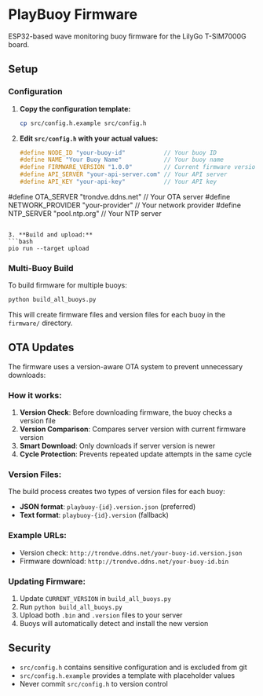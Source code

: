 # PlayBuoy Firmware

ESP32-based wave monitoring buoy firmware for the LilyGo T-SIM7000G board.

## Setup

### Configuration

1. **Copy the configuration template:**
   ```bash
   cp src/config.h.example src/config.h
   ```

2. **Edit `src/config.h` with your actual values:**
   ```cpp
   #define NODE_ID "your-buoy-id"           // Your buoy ID
   #define NAME "Your Buoy Name"            // Your buoy name
   #define FIRMWARE_VERSION "1.0.0"         // Current firmware version
   #define API_SERVER "your-api-server.com" // Your API server
   #define API_KEY "your-api-key"           // Your API key
  #define OTA_SERVER "trondve.ddns.net" // Your OTA server
   #define NETWORK_PROVIDER "your-provider" // Your network provider
   #define NTP_SERVER "pool.ntp.org"        // Your NTP server
   ```

3. **Build and upload:**
   ```bash
   pio run --target upload
   ```

### Multi-Buoy Build

To build firmware for multiple buoys:

```bash
python build_all_buoys.py
```

This will create firmware files and version files for each buoy in the `firmware/` directory.

## OTA Updates

The firmware uses a version-aware OTA system to prevent unnecessary downloads:

### How it works:
1. **Version Check**: Before downloading firmware, the buoy checks a version file
2. **Version Comparison**: Compares server version with current firmware version
3. **Smart Download**: Only downloads if server version is newer
4. **Cycle Protection**: Prevents repeated update attempts in the same cycle

### Version Files:
The build process creates two types of version files for each buoy:
- **JSON format**: `playbuoy-{id}.version.json` (preferred)
- **Text format**: `playbuoy-{id}.version` (fallback)

### Example URLs:
- Version check: `http://trondve.ddns.net/your-buoy-id.version.json`
- Firmware download: `http://trondve.ddns.net/your-buoy-id.bin`

### Updating Firmware:
1. Update `CURRENT_VERSION` in `build_all_buoys.py`
2. Run `python build_all_buoys.py`
3. Upload both `.bin` and `.version` files to your server
4. Buoys will automatically detect and install the new version

## Security

- `src/config.h` contains sensitive configuration and is excluded from git
- `src/config.h.example` provides a template with placeholder values
- Never commit `src/config.h` to version control
